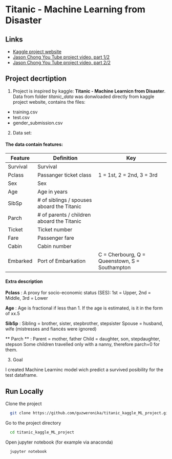 
# Titanic - Machine Learning from Disaster
## Links

 - [Kaggle project website](https://www.kaggle.com/competitions/titanic/data)
 - [Jason Chong You Tube project video, part 1/2](https://youtu.be/GSk-EEu1zkA)
 - [Jason Chong You Tube project video, part 2/2](https://youtu.be/i5E2hruuLaQ)


## Project decrtiption

1. Project is inspired by kaggle: **Titanic - Machine Learnicn from Disaster**. Data from folder _titanic_data_ was donwloaded directly from kaggle project website, contains the files:
* training.csv
* test.csv
* gender_submission.csv

2. Data set:
#### The data contain features:
|Feature|Definition|Key|
|---	|---	|---	|
|Survival|   Survival	|   	|
|Pclass|  Passanger ticket class 	|  1 = 1st, 2 = 2nd, 3 = 3rd 	|
|   Sex	|   Sex	|   	|
|   Age	|   Age in years 	|   	|
|   SibSp	|   # of siblings / spouses aboard the Titanic	|   	|
|   Parch	|   # of parents / children aboard the Titanic 	|   	|
|   Ticket	|   Ticket number 	|   	|
|   Fare	|   Passenger fare 	 	|   	|
|   Cabin	|   Cabin number  	|   	|
|   Embarked	|   Port of Embarkation 	|   C = Cherbourg, Q = Queenstown, S = Southampton	|



#### Extra description

**Pclass** : A proxy for socio-economic status (SES): 1st = Upper, 2nd = Middle, 3rd = Lower

**Age** : Age is fractional if less than 1. If the age is estimated, is it in the form of xx.5

**SibSp** :
Sibling = brother, sister, stepbrother, stepsister
Spouse = husband, wife (mistresses and fiancés were ignored)

** Parch ** :
Parent = mother, father
Child = daughter, son, stepdaughter, stepson
Some children travelled only with a nanny, therefore parch=0 for them.

3. Goal

I created Machine Learninc model wich predict a survived posibility for the test dataframe.
## Run Locally

Clone the project

```bash
  git clone https://github.com/guzweronika/titanic_kaggle_ML_project.git
```

Go to the project directory

```bash
  cd titanic_kaggle_ML_project
```

Open jupyter notebook (for example via anaconda)

```bash
  jupyter notebook
```


